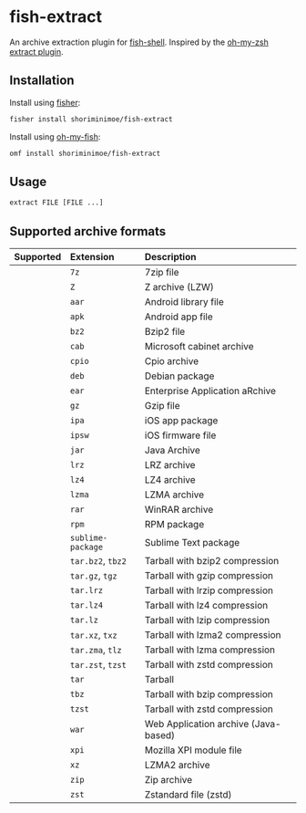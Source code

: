 # fish-extract

An archive extraction plugin for
[fish-shell](https://github.com/fish-shell/fish-shell). Inspired by the
[oh-my-zsh extract plugin](https://github.com/ohmyzsh/ohmyzsh/tree/master/plugins/extract).


## Installation

Install using [fisher](https://github.com/jorgebucaran/fisher):

```sh
fisher install shoriminimoe/fish-extract
```

Install using [oh-my-fish](https://github.com/oh-my-fish/oh-my-fish):

```sh
omf install shoriminimoe/fish-extract
```


## Usage

```sh
extract FILE [FILE ...]
```

## Supported archive formats

| Supported | Extension         | Description                          |
|:----------|:------------------|:-------------------------------------|
|           | `7z`              | 7zip file                            |
|           | `Z`               | Z archive (LZW)                      |
|           | `aar`             | Android library file                 |
|           | `apk`             | Android app file                     |
|           | `bz2`             | Bzip2 file                           |
|           | `cab`             | Microsoft cabinet archive            |
|           | `cpio`            | Cpio archive                         |
|           | `deb`             | Debian package                       |
|           | `ear`             | Enterprise Application aRchive       |
|           | `gz`              | Gzip file                            |
|           | `ipa`             | iOS app package                      |
|           | `ipsw`            | iOS firmware file                    |
|           | `jar`             | Java Archive                         |
|           | `lrz`             | LRZ archive                          |
|           | `lz4`             | LZ4 archive                          |
|           | `lzma`            | LZMA archive                         |
|           | `rar`             | WinRAR archive                       |
|           | `rpm`             | RPM package                          |
|           | `sublime-package` | Sublime Text package                 |
|           | `tar.bz2`, `tbz2` | Tarball with bzip2 compression       |
|           | `tar.gz`, `tgz`   | Tarball with gzip compression        |
|           | `tar.lrz`         | Tarball with lrzip compression       |
|           | `tar.lz4`         | Tarball with lz4 compression         |
|           | `tar.lz`          | Tarball with lzip compression        |
|           | `tar.xz`, `txz`   | Tarball with lzma2 compression       |
|           | `tar.zma`, `tlz`  | Tarball with lzma compression        |
|           | `tar.zst`, `tzst` | Tarball with zstd compression        |
|           | `tar`             | Tarball                              |
|           | `tbz`             | Tarball with bzip compression        |
|           | `tzst`            | Tarball with zstd compression        |
|           | `war`             | Web Application archive (Java-based) |
|           | `xpi`             | Mozilla XPI module file              |
|           | `xz`              | LZMA2 archive                        |
|           | `zip`             | Zip archive                          |
|           | `zst`             | Zstandard file (zstd)                |
